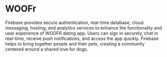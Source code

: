 # WOOFr
 Firebase provides secure authentication, real-time database, cloud messaging, hosting, and analytics services to enhance the functionality and user experience of WOOFR dating app. Users can sign in securely, chat in real-time, receive push notifications, and access the app quickly. Firebase helps to bring together people and their pets, creating a community centered around a shared love for dogs.
